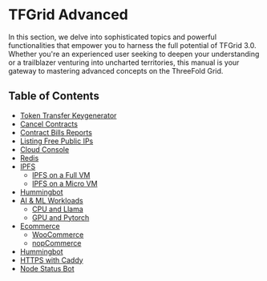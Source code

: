 <h1> TFGrid Advanced </h1>

In this section, we delve into sophisticated topics and powerful functionalities that empower you to harness the full potential of TFGrid 3.0. Whether you're an experienced user seeking to deepen your understanding or a trailblazer venturing into uncharted territories, this manual is your gateway to mastering advanced concepts on the ThreeFold Grid.

<h2>Table of Contents</h2>

- [Token Transfer Keygenerator](./token_transfer_keygenerator.md)
- [Cancel Contracts](./cancel_contracts.md)
- [Contract Bills Reports](./contract_bill_report.md)
- [Listing Free Public IPs](./list_public_ips.md)
- [Cloud Console](./cloud_console.md)
- [Redis](./grid3_redis.md)
- [IPFS](./ipfs/ipfs_toc.md)
  - [IPFS on a Full VM](./ipfs/ipfs_fullvm.md)
  - [IPFS on a Micro VM](./ipfs/ipfs_microvm.md)
- [Hummingbot](./hummingbot.md)
- [AI & ML Workloads](./ai_ml_workloads/ai_ml_workloads_toc.md)
  - [CPU and Llama](./ai_ml_workloads/cpu_and_llama.md)
  - [GPU and Pytorch](./ai_ml_workloads/gpu_and_pytorch.md)
- [Ecommerce](./ecommerce/ecommerce.md)
  - [WooCommerce](./ecommerce/woocommerce.md)
  - [nopCommerce](./ecommerce/nopcommerce.md)
- [Hummingbot](./hummingbot.md)
- [HTTPS with Caddy](./https_caddy.md)
- [Node Status Bot](./node_status_bot.md)
